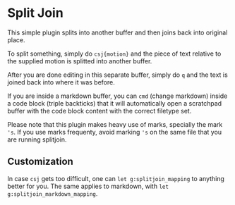Split Join
==========

This simple plugin splits into another buffer and then joins back into
original place.

To split something, simply do `csj{motion}` and the piece of text relative
to the supplied motion is splitted into another buffer.

After you are done editing in this separate buffer, simply do `q` and the
text is joined back into where it was before.

If you are inside a markdown buffer, you can `cmd` (change markdown) inside a code block (triple
backticks) that it will automatically open a scratchpad buffer with the code
block content with the correct filetype set.

Please note that this plugin makes heavy use of marks, specially the mark `'s`.
If you use marks frequenty, avoid marking `'s` on the same file that you are
running splitjoin.


Customization
-------------

In case `csj` gets too difficult, one can `let g:splitjoin_mapping` to anything better for you.
The same applies to markdown, with `let g:splitjoin_markdown_mapping`.

